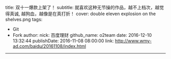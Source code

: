 title: 双十一爆款上架了！
subtitle: 就喜欢这种无节操的作品，越不上档次，越觉得真诚, 越狗血，越像是在真打折！
cover: double eleven explosion on the shelves.png
tags:
  - Git
  - Fork
author:
  nick: 百度理财
  github_name: o2team
date: 2016-12-10 13:32:44
publishDate: 2016-11-08 08:00:00
link: http://www.wmy-ad.com/baidu/20161108/index.html
---

<!-- more -->
